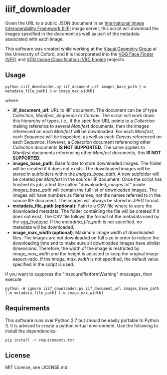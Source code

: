 # iiif_downloader

Given the URL to a public JSON document in an [International Image Interoperability Framework (IIIF)](https://iiif.io/) image server, this script will download the images specified in the document as well as part of the metadata associated with each image.

This software was created while working at the [Visual Geometry Group](http://www.robots.ox.ac.uk/~vgg/) at the University of Oxford, and it is incorporated into the [VGG Face Finder (VFF)](http://www.robots.ox.ac.uk/~vgg/software/vff/) and [VGG Image Classification (VIC) Engine](http://www.robots.ox.ac.uk/~vgg/software/vic/) projects.

## Usage

```
python iiif_downloader.py iif_document_url images_base_path [-m metadata_file_path] [-w image_max_width]
```
where

- **iif_document_url**: URL to IIIF document. The document can be of type *Collection*, *Manifest*, *Sequence* or *Canvas*. The script will work down this hierarchy of types, i.e., if the specified URL points to a *Collection* making reference to several *Manifest* documents, then the images referenced on each *Manifest* will be downloaded. For each *Manifest*, each *Sequence* will be inspected, as well as each *Canvas* referenced on each *Sequence*. However, a *Collection* document referencing other *Collection* documents **IS NOT SUPPORTED**. The same applies to *Manifest* documents referencing other *Manifest* documents, this **IS NOT SUPPORTED**.
- **images_base_path**: Base folder to store downloaded images. The folder will be created if it does not exists. The downloaded images will be stored in subfolders within the *images_base_path*. A new subfolder will be created per *Manifest* in the source IIIF document. Once the script has finished its job, a text file called "downloaded_images.txt" inside *images_base_path* will contain the full list of downloaded images. The images will have numbers as filenames, not the names referred to in the source IIIF document. The images will always be stored in JPEG format.
- **metadata_file_path (optional)**: Path to a CSV file where to store the downloaded metadata. The folder containing the file will be created if it does not exist. The CSV file follows the format of the metadata used by the [vgg_frontend](https://gitlab.com/vgg/vgg_frontend/tree/master#metadata-structure). If the *metadata_file_path* is not specified, no metadata will be downloaded.
- **image_max_width (optional)**: Maximum image width of downloaded files. The images are not downloaded on full size in order to reduce the downloading time and to make sure all downloaded images have similar dimensions. Therefore, the width of the image is restricted by *image_max_width* and the height is adjusted to keep the original image aspect-ratio. If the *image_max_width* is not specified, the default value specified in the script is used.

If you want to suppress the "InsecurePlatformWarning" messages, then execute
```
python -W ignore iiif_downloader.py iif_document_url images_base_path [-m metadata_file_path] [-w image_max_width]
```

## Requirements

This software runs over Python 2.7 but should be easily portable to Python 3. It is advised  to create a python virtual environment. Use the following to install the dependencies:

```
pip install -r requirements.txt
```
## License

MIT License, see LICENSE.md
